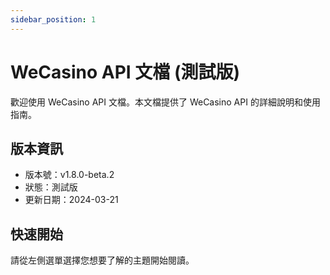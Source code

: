 ```yaml
---
sidebar_position: 1
---
```


# WeCasino API 文檔 (測試版)

歡迎使用 WeCasino API 文檔。本文檔提供了 WeCasino API 的詳細說明和使用指南。

## 版本資訊

- 版本號：v1.8.0-beta.2
- 狀態：測試版
- 更新日期：2024-03-21

## 快速開始

請從左側選單選擇您想要了解的主題開始閱讀。 